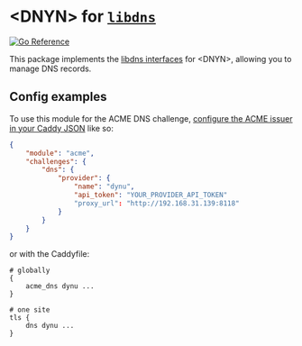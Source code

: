 \<DNYN\> for [`libdns`](https://github.com/libdns/libdns)
=======================

[![Go Reference](https://pkg.go.dev/badge/test.svg)](https://pkg.go.dev/github.com/wujiyu115/libdynudns)

This package implements the [libdns interfaces](https://github.com/libdns/libdns) for \<DNYN\>, allowing you to manage DNS records.

## Config examples

To use this module for the ACME DNS challenge, [configure the ACME issuer in your Caddy JSON](https://caddyserver.com/docs/json/apps/tls/automation/policies/issuer/acme/) like so:

```json
{
	"module": "acme",
	"challenges": {
		"dns": {
			"provider": {
				"name": "dynu",
				"api_token": "YOUR_PROVIDER_API_TOKEN"
				"proxy_url": "http://192.168.31.139:8118"
			}
		}
	}
}
```

or with the Caddyfile:

```
# globally
{
	acme_dns dynu ...
}
```

```
# one site
tls {
	dns dynu ...
}
```